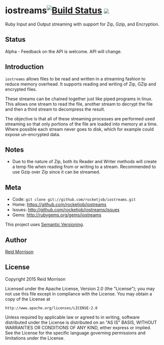 # iostreams[![Build Status](https://secure.travis-ci.org/rocketjob/iostreams.png?branch=master)](http://travis-ci.org/rocketjob/iostreams) ![](http://ruby-gem-downloads-badge.herokuapp.com/iostreams?type=total)

Ruby Input and Output streaming with support for Zip, Gzip, and Encryption.

## Status

Alpha - Feedback on the API is welcome. API will change.

## Introduction

`iostreams` allows files to be read and written in a streaming fashion to reduce
memory overhead. It supports reading and writing of Zip, GZip and encrypted files.

These streams can be chained together just like piped programs in linux.
This allows one stream to read the file, another stream to decrypt the file and
then a third stream to decompress the result.

The objective is that all of these streaming processes are performed used streaming
so that only portions of the file are loaded into memory at a time.
Where possible each stream never goes to disk, which for example could expose
un-encrypted data.

## Notes

* Due to the nature of Zip, both its Reader and Writer methods will create
  a temp file when reading from or writing to a stream.
  Recommended to use Gzip over Zip since it can be streamed.

## Meta

* Code: `git clone git://github.com/rocketjob/iostreams.git`
* Home: <https://github.com/rocketjob/iostreams>
* Issues: <http://github.com/rocketjob/iostreams/issues>
* Gems: <http://rubygems.org/gems/iostreams>

This project uses [Semantic Versioning](http://semver.org/).

## Author

[Reid Morrison](https://github.com/reidmorrison)

## License

Copyright 2015 Reid Morrison

Licensed under the Apache License, Version 2.0 (the "License");
you may not use this file except in compliance with the License.
You may obtain a copy of the License at

    http://www.apache.org/licenses/LICENSE-2.0

Unless required by applicable law or agreed to in writing, software
distributed under the License is distributed on an "AS IS" BASIS,
WITHOUT WARRANTIES OR CONDITIONS OF ANY KIND, either express or implied.
See the License for the specific language governing permissions and
limitations under the License.

